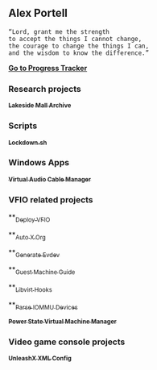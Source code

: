 ## Alex Portell

```
“Lord, grant me the strength
to accept the things I cannot change,
the courage to change the things I can,
and the wisdom to know the difference.”
```

[**Go to Progress Tracker**][github00]

### Research projects
**[<sub>Lakeside Mall Archive</sub>][github05]**

### Scripts
**[<sub>Lockdown.sh</sub>][github07]**

### Windows Apps
**[<sub>Virtual Audio Cable Manager</sub>][github11]**

### VFIO related projects
**[<sub>Deploy VFIO</sub>][github02]

**[<sub>Auto X.Org</sub>][github01]

**[<sub>Generate Evdev</sub>][github03]

**[<sub>Guest Machine Guide</sub>][github04]

**[<sub>Libvirt Hooks</sub>][github06]

**[<sub>Parse IOMMU Devices</sub>][github08]

**[<sub>Power State Virtual Machine Manager</sub>][github09]**

### Video game console projects
**[<sub>UnleashX XML Config</sub>][github10]**

[github00]: https://github.com/portellam/progress-tracker
[codeberg01]: https://codeberg.org/portellam/auto-xorg
[github01]:   https://github.com/portellam/auto-xorg
[codeberg02]: https://codeberg.org/portellam/deploy-VFIO
[github02]:   https://github.com/portellam/deploy-VFIO
[codeberg03]: https://codeberg.org/portellam/generate-evdev
[github03]:   https://github.com/portellam/generate-evdev
[codeberg04]: https://codeberg.org/portellam/guest-machine-guide
[github04]:   https://github.com/portellam/guest-machine-guide
[codeberg05]: https://codeberg.org/portellam/lakeside-mall-archive
[github05]:   https://github.com/portellam/lakeside-mall-archive
[codeberg06]: https://codeberg.org/portellam/libvirt-hooks
[github06]:   https://github.com/portellam/libvirt-hooks
[codeberg07]: https://github.com/portellam/lockdown.sh
[github07]:   https://github.com/portellam/lockdown.sh
[codeberg08]: https://codeberg.org/portellam/parse-iommu-devices
[github08]:   https://github.com/portellam/parse-iommu-devices
[codeberg09]: https://codeberg.org/portellam/powerstate-virtmanager
[github09]:   https://github.com/portellam/powerstate-virtmanager
[codeberg10]: https://codeberg.org/portellam/unleashx-xml-config
[github10]:   https://github.com/portellam/unleashx-xml-config
[codeberg11]: https://codeberg.org/portellam/vac-manager
[github11]:   https://github.com/portellam/vac-manager
